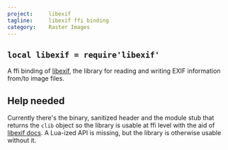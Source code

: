 ```yaml
---
project:     libexif
tagline:     libexif ffi binding
category:    Raster Images
---
```


## `local libexif = require'libexif'`

A ffi binding of [libexif][libexif site], the library for reading and writing EXIF information from/to image files.

## Help needed

Currently there's the binary, sanitized header and the module stub that returns the `clib` object
so the library is usable at ffi level with the aid of [libexif docs].
A Lua-ized API is missing, but the library is otherwise usable without it.


[libexif site]:   http://libexif.sourceforge.net/
[libexif docs]:   http://libexif.sourceforge.net/api/
